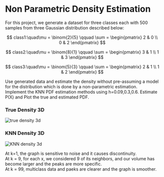 # Non Parametric Density Estimation
For this project, we generate a dataset for three classes each with 500 samples from three Gaussian distribution described below:

$$ class1:\quad\mu = \binom{2}{5} \qquad 
\sum =
\begin{pmatrix}
2 & 0 
\\
0 & 2
\end{pmatrix}
$$

$$ class2:\quad\mu = \binom{8}{1} \qquad 
\sum =
\begin{pmatrix}
3 & 1
\\
1 & 3
\end{pmatrix}
$$

$$ class3:\quad\mu = \binom{5}{3} \qquad 
\sum =
\begin{pmatrix}
2 & 1
\\
1 & 2
\end{pmatrix}
$$

Use generated data and estimate the density without pre-assuming a model for the distribution which is done by a non-parametric estimation.
Implement the KNN PDF estimation methods using h=0.09,0.3,0.6. Estimate P(X) and Plot the true and estimated PDF.
### True Density 3D
![true density 3d](https://github.com/Ghafarian-code/KNN-Non-Parametric-Density-Estimation/blob/master/images/Figure_2.png)
### KNN Density 3D
![KNN density 3d](https://github.com/Ghafarian-code/KNN-Non-Parametric-Density-Estimation/blob/master/images/Figure_4.png)

At k=1, the graph is sensitive to noise and it causes discontinuity.                                                                           
At k = 9, for each x, we considered 9 of its neighbors, and our volume has become larger and the peaks are more specific.                      
At k = 99, multiclass data and paeks are clearer and the graph is smoother.                                    
